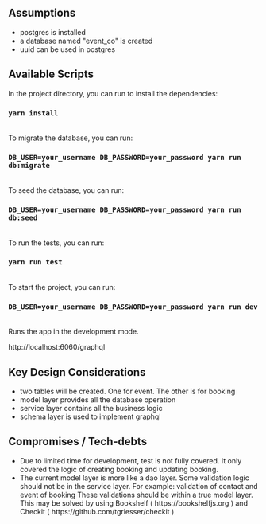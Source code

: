 ## Assumptions
<ul>
    <li>
        postgres is installed
    </li>
    <li>
        a database named "event_co" is created
    </li>
    <li>
        uuid can be used in postgres
    </li>
</ul>

## Available Scripts

In the project directory, you can run to install the dependencies:
### `yarn install`

<br/>
To migrate the database, you can run:

### `DB_USER=your_username DB_PASSWORD=your_password yarn run db:migrate`

<br/>
To seed the database, you can run:

### `DB_USER=your_username DB_PASSWORD=your_password yarn run db:seed`

<br/>
To run the tests, you can run:

### `yarn run test`

<br/>
To start the project, you can run:

### `DB_USER=your_username DB_PASSWORD=your_password yarn run dev`

<br/>
Runs the app in the development mode.

http://localhost:6060/graphql


## Key Design Considerations

<ul>
    <li>
        two tables will be created. One for event. The other is for booking
    </li>
    <li>
        model layer provides all the database operation
    </li>
    <li>
        service layer contains all the business logic
    </li>
    <li>
        schema layer is used to implement graphql
    </li>
</ul>

## Compromises / Tech-debts

<ul>
    <li>
        Due to limited time for development, test is not fully covered. It only covered the logic of creating booking and updating booking.    
    </li>
    <li>
        The current model layer is more like a dao layer. Some validation logic should not be in the service layer.
        For example: validation of contact and event of booking
        These validations should be within a true model layer.
        This may be solved by using Bookshelf ( https://bookshelfjs.org ) and Checkit ( https://github.com/tgriesser/checkit )
    </li>
</ul>


